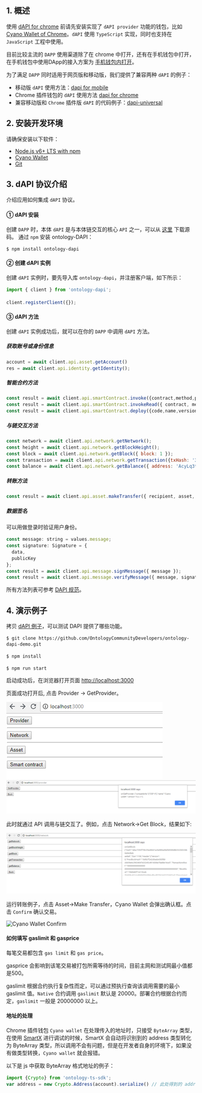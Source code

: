 


## 1. 概述

使用 [dAPI for chrome](https://github.com/ontio/ontology-dapi) 前请先安装实现了 ```dAPI provider``` 功能的钱包，比如 [Cyano Wallet of Chrome](https://github.com/OntologyCommunityDevelopers/cyano-wallet)。```dAPI``` 使用 ```TypeScript``` 实现，同时也支持在 ```JavaScript``` 工程中使用。

目前比较主流的 ```DAPP``` 使用渠道除了在 chrome 中打开，还有在手机钱包中打开，在手机钱包中使用DApp的接入方案为 [手机钱包内打开](https://dev-docs.ont.io/#/docs-cn/dApp-Integration/01-DAppDocking-Wallet-Opens-DApp)。

为了满足 ```DAPP``` 同时适用于网页版和移动版，我们提供了兼容两种 ```dAPI``` 的例子：
* 移动版 ```dAPI``` 使用方法：[dapi for mobile](https://github.com/ontio-cyano/cyano-bridge)
* Chrome 插件钱包的 ```dAPI``` 使用方法 [dapi for chrome](https://github.com/ontio/ontology-dapi)
* 兼容移动版和 ```Chrome``` 插件版 ```dAPI``` 的代码例子：[dapi-universal](https://github.com/ontio-cyano/dapi-universal)

## 2. 安装开发环境

请确保安装以下软件：

- [Node.js v6+ LTS with npm](https://nodejs.org/en/)
- [Cyano Wallet]( https://chrome.google.com/webstore/detail/ontology-web-wallet/dkdedlpgdmmkkfjabffeganieamfklkm)
- [Git](https://git-scm.com/)


## 3. dAPI 协议介绍

介绍应用如何集成 ```dAPI``` 协议。

#### ① dAPI 安装
创建 ```DAPP``` 时，本体 ```dAPI``` 是与本体链交互的核心 ```API``` 之一，可以从 [这里](https://github.com/ontio/ontology-dapi) 下载源码。 通过 ```npm``` 安装 ontology-DAPI：

```shell
$ npm install ontology-dapi
```

#### ② 创建 dAPI 实例

创建 ```dAPI``` 实例时，要先导入库 ```ontology-dapi```，并注册客户端，如下所示：

```javascript
import { client } from 'ontology-dapi';

client.registerClient({});
```

#### ③ dAPI 方法
创建 ```dAPI``` 实例成功后，就可以在你的 ```DAPP``` 中调用 ```dAPI``` 方法。

##### 获取账号或身份信息

```javascript
account = await client.api.asset.getAccount()
res = await client.api.identity.getIdentity();
```


##### 智能合约方法
```javascript
const result = await client.api.smartContract.invoke({contract,method,parameters,gasPrice,gasLimit,requireIdentity});
const result = await client.api.smartContract.invokeRead({ contract, method, parameters });
const result = await client.api.smartContract.deploy({code,name,version,author,email,description,needStorage,gasPrice,gasLimit});
```

##### 与链交互方法
```javascript
const network = await client.api.network.getNetwork();
const height = await client.api.network.getBlockHeight();
const block = await client.api.network.getBlock({ block: 1 });
const transaction = await client.api.network.getTransaction({txHash: '314e24e5bb0bd88852b2f13e673e5dcdfd53bdab909de8b9812644d6871bc05f'});
const balance = await client.api.network.getBalance({ address: 'AcyLq3tokVpkMBMLALVMWRdVJ83TTgBUwU' });
```
##### 转账方法
```javascript
const result = await client.api.asset.makeTransfer({ recipient, asset, amount });
```

##### 数据签名

可以用做登录时验证用户身份。
```javascript
const message: string = values.message;
const signature: Signature = {
  data,
  publicKey
};
const result = await client.api.message.signMessage({ message });
const result = await client.api.message.verifyMessage({ message, signature });
```

所有方法列表可参考 [DAPI 规范](https://github.com/backslash47/OEPs/blob/oep-dapp-api/OEP-6/OEP-6.mediawiki)。


## 4. 演示例子

拷贝 [dAPI 例子](https://github.com/OntologyCommunityDevelopers/ontology-dapi-demo)，可以测试 DAPI 提供了哪些功能。

```shell
$ git clone https://github.com/OntologyCommunityDevelopers/ontology-dapi-demo.git

$ npm install

$ npm run start
```

启动成功后，在浏览器打开页面 [http://localhost:3000](http://localhost:3000)

 页面成功打开后, 点击 Provider -> GetProvider。

![dApp Demo Provider](https://raw.githubusercontent.com/ontio/documentation/master/docs/lib/images/dappdemofirstscreen.png)
![dApp Demo Get Provider](https://raw.githubusercontent.com/ontio/documentation/master/docs/lib/images/dappdemoregisterprovider.png)

此时就通过 API 调用与链交互了。例如，点击 Network->Get Block，结果如下:

![dApp Demo getBlock](https://raw.githubusercontent.com/ontio/documentation/master/docs/lib/images/dappdemonetworkblock.png)

运行转账例子，点击 Asset->Make Transfer，Cyano Wallet 会弹出确认框。点击 ```Confirm``` 确认交易。

![Cyano Wallet Confirm](https://raw.githubusercontent.com/ontio/documentation/master/docs/lib/images/demo.png)

#### 如何填写 gaslimit 和 gasprice

每笔交易都包含 ```gas limit``` 和 ```gas price```。

gasprice 会影响到该笔交易被打包所需等待的时间，目前主网和测试网最小值都是500。

gaslimit 根据合约执行复杂性而定，可以通过预执行查询该调用需要的最小 gaslimit 值。```Native``` 合约调用 ```gaslimit``` 默认是 20000。部署合约根据合约而定，```gaslimit``` 一般是 20000000 以上。

#### 地址的处理

Chrome 插件钱包 ```Cyano wallet``` 在处理传入的地址时，只接受 ```ByteArray``` 类型，在使用 [SmartX](https://smartx.ont.io/#/) 进行调试的时候，SmartX 会自动将识别到的 address 类型转化为 ByteArray 类型，所以调用不会有问题，但是在开发者自身的环境下，如果没有做类型转换，```Cyano wallet``` 就会报错。

以下是 js 中获取 ByteArray 格式地址的例子：

```javascript
import {Crypto} from 'ontology-ts-sdk';
var address = new Crypto.Address(account).serialize() // 此处得到的 address 就是 ByteArray 格式
```
